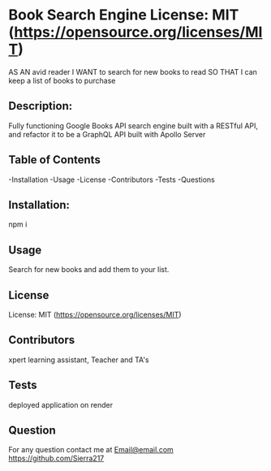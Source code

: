
# Book Search Engine License: MIT (https://opensource.org/licenses/MIT)


AS AN avid reader
I WANT to search for new books to read
SO THAT I can keep a list of books to purchase

## Description:
Fully functioning Google Books API search engine built with a RESTful API, and refactor it to be a GraphQL API built with Apollo Server

## Table of Contents
-Installation -Usage -License -Contributors -Tests -Questions

## Installation:
npm i

## Usage
Search for new books and add them to your list.

## License
License: MIT (https://opensource.org/licenses/MIT)

## Contributors
xpert learning assistant, Teacher and TA's

## Tests
deployed application on render

## Question
For any question contact me at Email@email.com https://github.com/Sierra217

